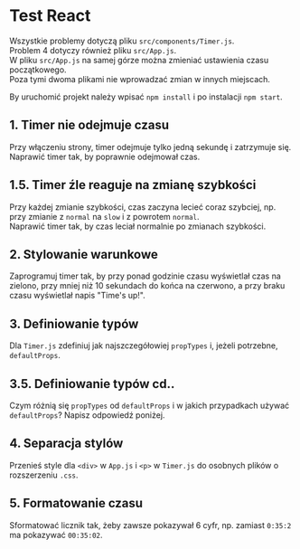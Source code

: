 # Test React
Wszystkie problemy dotyczą pliku `src/components/Timer.js`.  
Problem 4 dotyczy również pliku `src/App.js`.  
W pliku `src/App.js` na samej górze można zmieniać ustawienia czasu początkowego.  
Poza tymi dwoma plikami nie wprowadzać zmian w innych miejscach.

By uruchomić projekt należy wpisać `npm install` i po instalacji `npm start`.

## 1. Timer nie odejmuje czasu
Przy włączeniu strony, timer odejmuje tylko jedną sekundę i zatrzymuje się.
Naprawić timer tak, by poprawnie odejmował czas.

## 1.5. Timer źle reaguje na zmianę szybkości
Przy każdej zmianie szybkości, czas zaczyna lecieć coraz szybciej, np. przy zmianie z `normal` na `slow` i z powrotem `normal`.  
Naprawić timer tak, by czas leciał normalnie po zmianach szybkości.

## 2. Stylowanie warunkowe
Zaprogramuj timer tak, by przy ponad godzinie czasu wyświetlał czas na zielono, przy mniej niż 10 sekundach do końca na czerwono, a przy braku czasu wyświetlał napis "Time's up!".

## 3. Definiowanie typów
Dla `Timer.js` zdefiniuj jak najszczegółowiej `propTypes` i, jeżeli potrzebne, `defaultProps`.

## 3.5. Definiowanie typów cd..
Czym różnią się `propTypes` od `defaultProps` i w jakich przypadkach używać `defaultProps`? Napisz odpowiedź poniżej.

## 4. Separacja stylów
Przenieś style dla `<div>` w `App.js` i `<p>` w `Timer.js` do osobnych plików o rozszerzeniu `.css`.

## 5. Formatowanie czasu
Sformatować licznik tak, żeby zawsze pokazywał 6 cyfr, np. zamiast `0:35:2` ma pokazywać `00:35:02`.
